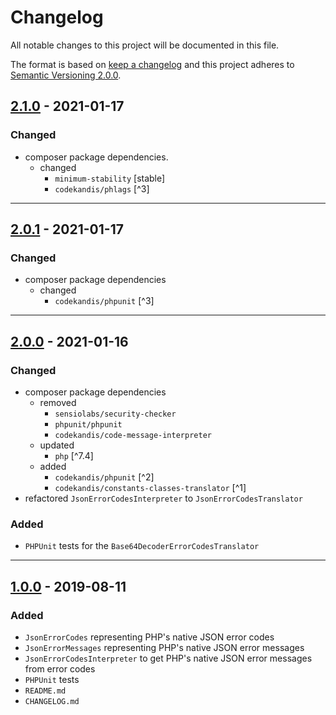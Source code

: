 # Changelog

All notable changes to this project will be documented in this file.

The format is based on [keep a changelog][xtlink-keep-a-changelog]
and this project adheres to [Semantic Versioning 2.0.0][xtlink-semantic-versioning].

## [2.1.0] - 2021-01-17

### Changed

* composer package dependencies.
  * changed
    * `minimum-stability` [stable]
    * `codekandis/phlags` [^3]

[2.1.0]: https://github.com/codekandis/json-error-handler/compare/2.0.1..2.1.0

---
## [2.0.1] - 2021-01-17

### Changed

* composer package dependencies
    * changed
        * `codekandis/phpunit` [^3]

[2.0.1]: https://github.com/codekandis/json-error-handler/compare/2.0.0..2.0.1

---
## [2.0.0] - 2021-01-16

### Changed

* composer package dependencies
    * removed
        * `sensiolabs/security-checker`
        * `phpunit/phpunit`
        * `codekandis/code-message-interpreter`
    * updated
        * `php` [^7.4]
    * added
        * `codekandis/phpunit` [^2]
        * `codekandis/constants-classes-translator` [^1]
* refactored `JsonErrorCodesInterpreter` to `JsonErrorCodesTranslator`

### Added

* `PHPUnit` tests for the `Base64DecoderErrorCodesTranslator`

[2.0.0]: https://github.com/codekandis/json-error-handler/compare/1.0.0..2.0.0

---
## [1.0.0] - 2019-08-11

### Added

* `JsonErrorCodes` representing PHP's native JSON error codes
* `JsonErrorMessages` representing PHP's native JSON error messages
* `JsonErrorCodesInterpreter` to get PHP's native JSON error messages from error codes
* `PHPUnit` tests
* `README.md`
* `CHANGELOG.md`

[1.0.0]: https://github.com/codekandis/json-error-handler/tree/1.0.0



[xtlink-keep-a-changelog]: http://keepachangelog.com/en/1.0.0/
[xtlink-semantic-versioning]: http://semver.org/spec/v2.0.0.html
